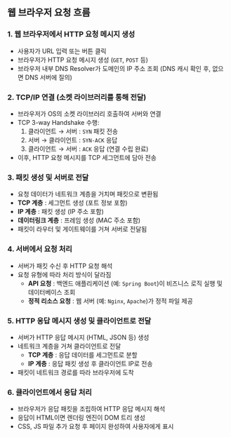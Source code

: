 ## 웹 브라우저 요청 흐름

### 1. **웹 브라우저에서 HTTP 요청 메시지 생성**
- 사용자가 URL 입력 또는 버튼 클릭
- 브라우저가 HTTP 요청 메시지 생성 (`GET`, `POST` 등)
- 브라우저 내부 DNS Resolver가 도메인의 IP 주소 조회 (DNS 캐시 확인 후, 없으면 DNS 서버에 질의)

### 2. **TCP/IP 연결 (소켓 라이브러리를 통해 전달)**
- 브라우저가 OS의 소켓 라이브러리 호출하여 서버와 연결
- TCP 3-way Handshake 수행:
    1. 클라이언트 → 서버 : `SYN` 패킷 전송
    2. 서버 → 클라이언트 : `SYN-ACK` 응답
    3. 클라이언트 → 서버 : `ACK` 응답 (연결 수립 완료)
- 이후, HTTP 요청 메시지를 TCP 세그먼트에 담아 전송

### 3. **패킷 생성 및 서버로 전달**
- 요청 데이터가 네트워크 계층을 거치며 패킷으로 변환됨
- **TCP 계층** : 세그먼트 생성 (포트 정보 포함)
- **IP 계층** : 패킷 생성 (IP 주소 포함)
- **데이터링크 계층** : 프레임 생성 (MAC 주소 포함)
- 패킷이 라우터 및 게이트웨이를 거쳐 서버로 전달됨

### 4. **서버에서 요청 처리**
- 서버가 패킷 수신 후 HTTP 요청 해석
- 요청 유형에 따라 처리 방식이 달라짐
    - **API 요청** : 백엔드 애플리케이션 (예: `Spring Boot`)이 비즈니스 로직 실행 및 데이터베이스 조회
    - **정적 리소스 요청** : 웹 서버 (예: `Nginx`, `Apache`)가 정적 파일 제공

### 5. **HTTP 응답 메시지 생성 및 클라이언트로 전달**
- 서버가 HTTP 응답 메시지 (HTML, JSON 등) 생성
- 네트워크 계층을 거쳐 클라이언트로 전달
    - **TCP 계층** : 응답 데이터를 세그먼트로 분할
    - **IP 계층** : 응답 패킷 생성 후 클라이언트 IP로 전송
- 패킷이 네트워크 경로를 따라 브라우저에 도착

### 6. **클라이언트에서 응답 처리**
- 브라우저가 응답 패킷을 조립하여 HTTP 응답 메시지 해석
- 응답이 HTML이면 렌더링 엔진이 DOM 트리 생성
- CSS, JS 파일 추가 요청 후 페이지 완성하여 사용자에게 표시